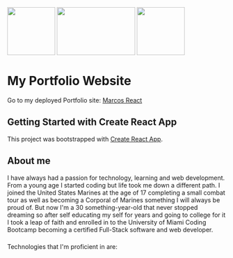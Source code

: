 
<img src="https://image.shutterstock.com/image-vector/coding-logo-template-illustration-design-260nw-684599965.jpg" data-canonical-src="https://image.shutterstock.com/image-vector/coding-logo-template-illustration-design-260nw-684599965.jpg" width="110" height="110" />

<img src="https://umiami.dalton-education.com/images/daltoneducation/com_member/groups/icon/63623004cd6617503452595d05228914.png" data-canonical-src="https://umiami.dalton-education.com/images/daltoneducation/com_member/groups/icon/63623004cd6617503452595d05228914.png" width="180" height="110" />

<img src="https://www.hqmc.marines.mil/portals/134/Mixed%20Media/EGA%203.jpg" data-canonical-src="https://www.hqmc.marines.mil/portals/134/Mixed%20Media/EGA%203.jpg" width="110" height="110" />


# My Portfolio Website

Go to my deployed Portfolio site: [Marcos React](https://polar-meadow-37071.herokuapp.com/home)

## Getting Started with Create React App

This project was bootstrapped with [Create React App](https://github.com/facebook/create-react-app).

## About me

I have always had a passion for technology, learning and web development. From a young age I started coding but life took me down a different path. I joined the United States Marines at the age of 17 completing a small combat tour as well as becoming a Corporal of Marines something I will always be proud of. But now I'm a 30 something-year-old that never stopped dreaming so after self educating my self for years and going to college for it I took a leap of faith and enrolled in to the University of Miami Coding Bootcamp becoming a certified Full-Stack software and web developer.

###
Technologies that I'm proficient in are: 

